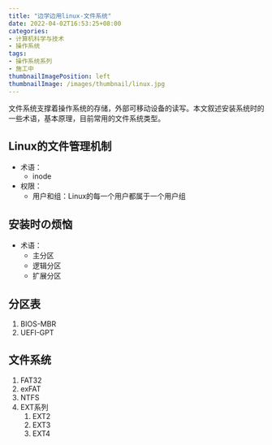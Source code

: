 ```yaml
---
title: "边学边用linux-文件系统"
date: 2022-04-02T16:53:25+08:00
categories:
- 计算机科学与技术
- 操作系统
tags:
- 操作系统系列
- 施工中
thumbnailImagePosition: left
thumbnailImage: /images/thumbnail/linux.jpg
---
```

文件系统支撑着操作系统的存储，外部可移动设备的读写。本文叙述安装系统时的一些术语，基本原理，目前常用的文件系统类型。
<!--more-->
## Linux的文件管理机制
- 术语：
    - inode
- 权限：
    - 用户和组：Linux的每一个用户都属于一个用户组
## 安装时の烦恼
- 术语：
    - 主分区
    - 逻辑分区
    - 扩展分区

## 分区表
1. BIOS-MBR
1. UEFI-GPT

## 文件系统
1. FAT32
1. exFAT
1. NTFS
1. EXT系列
    1. EXT2
    1. EXT3
    1. EXT4